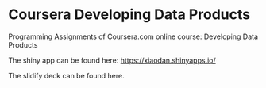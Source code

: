 # Coursera Developing Data Products

Programming Assignments of Coursera.com online course: Developing Data Products

 The shiny app can be found here: https://xiaodan.shinyapps.io/
 
 The slidify deck can be found here.
